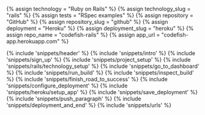 {% assign technology = "Ruby on Rails" %}
{% assign technology_slug = "rails" %}
{% assign tests = "RSpec examples" %}
{% assign repository = "GitHub" %}
{% assign repository_slug = "github" %}
{% assign deployment = "Heroku" %}
{% assign deployment_slug = "heroku" %}
{% assign repo_name = "codefish-rails" %}
{% assign app_url = "codefish-app.herokuapp.com" %}

{% include 'snippets/header' %}
{% include 'snippets/intro' %}
{% include 'snippets/sign_up' %}
{% include 'snippets/project_setup' %}
{% include 'snippets/rails/technology_setup' %}
{% include 'snippets/go_to_dashboard' %}
{% include 'snippets/run_build' %}
{% include 'snippets/inspect_build' %}
{% include 'snippets/finish_road_to_success' %}
{% include 'snippets/configure_deployment' %}
{% include 'snippets/heroku/setup_app' %}
{% include 'snippets/save_deployment' %}
{% include 'snippets/push_paragraph' %}
{% include 'snippets/deployment_and_end' %}
{% include 'snippets/urls' %}
